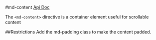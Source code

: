 #md-content
[Api Doc](https://material.angularjs.org/#/api/material.components.content/directive/mdContent)

The `<md-content>` directive is a container element useful for scrollable content

##Restrictions
Add the md-padding class to make the content padded.